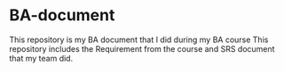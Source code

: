 # BA-document
This repository is my BA document that I did during my BA course
This repository includes the Requirement from the course and SRS document that my team did.  
